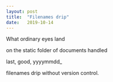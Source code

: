 ```yaml
---
layout: post
title:  "Filenames drip"
date:   2019-10-14
---
```


What ordinary eyes land

on the static folder of documents handled

last, good, yyyymmdd_

filenames drip without version control.
